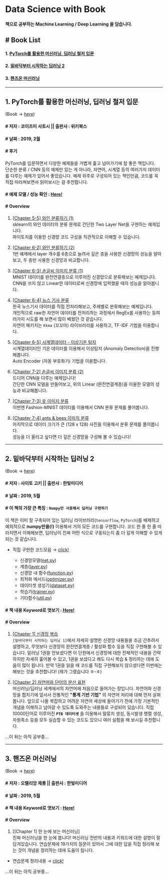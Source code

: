 # Data Science with Book
#### 책으로 공부하는 Machine Learning / Deep Learning 을 담습니다.

##  \# Book List
#### 1. [PyTorch를 활용한 머신러닝, 딥러닝 철저 입문](https://github.com/jeina7/Book_studying#1-pytorch%EB%A5%BC-%ED%99%9C%EC%9A%A9%ED%95%9C-%EB%A8%B8%EC%8B%A0%EB%9F%AC%EB%8B%9D-%EB%94%A5%EB%9F%AC%EB%8B%9D-%EC%B2%A0%EC%A0%80-%EC%9E%85%EB%AC%B8-1)
#### 2. [밑바닥부터 시작하는 딥러닝 2](https://github.com/jeina7/Book_studying#2-%EB%B0%91%EB%B0%94%EB%8B%A5%EB%B6%80%ED%84%B0-%EC%8B%9C%EC%9E%91%ED%95%98%EB%8A%94-%EB%94%A5%EB%9F%AC%EB%8B%9D-2-1)
#### 3. [핸즈온 머신러닝](https://github.com/jeina7/Book_studying#3-%ED%95%B8%EC%A6%88%EC%98%A8-%EB%A8%B8%EC%8B%A0%EB%9F%AC%EB%8B%9D-1)



---
## 1. PyTorch를 활용한 머신러닝, 딥러닝 철저 입문
(Book → [here](https://wikibook.co.kr/pytorch/))
#### \# 저자 : 코이즈미 사토시 ||  출판사 : 위키북스
#### \# 날짜 : 2019, 2월
#### \# 후기
PyTorch를 입문하면서 다양한 예제들을 가볍게 훑고 넘어가기에 참 좋은 책입니다.   
단순한 분류 / CNN 등의 예제만 있는 게 아니라, 자연어, 시계열 등의 여러가지 데이터를 다루는 예제가 있어서 좋았습니다.
예제 위주로 구성되어 있는 책인만큼, 코드를 꼭 직접 따라쳐보면서 읽어보시는 걸 추천합니다.
#### \# 예제 모델 / 성능 확인 : [Here!](https://github.com/jeina7/Book_studying/tree/master/01_PyTorch_introduction#pytorch%EB%A5%BC-%ED%99%9C%EC%9A%A9%ED%95%9C-%EB%A8%B8%EC%8B%A0%EB%9F%AC%EB%8B%9D-%EB%94%A5%EB%9F%AC%EB%8B%9D-%EC%B2%A0%EC%A0%80-%EC%9E%85%EB%AC%B8)
#### \# Overview
1. [[Chapter 5-5] 와인 분류하기 (1)](https://github.com/jeina7/Book_studying/blob/master/01_PyTorch_introduction/Chapter_5.5_%EC%99%80%EC%9D%B8%EB%B6%84%EB%A5%98%ED%95%98%EA%B8%B0(1).ipynb)  
sklearn의 와인 데이터의 분류 문제로 간단한 Two Layer Net을 구현하는 예제입니다.  
파이토치를 이용한 신경망 코드 구성을 직관적으로 이해할 수 있습니다.

1. [[Chapter 6-2] 와인 분류하기 (2)](https://github.com/jeina7/Book_studying/blob/master/01_PyTorch_introduction/Chapter_6.2_%EC%99%80%EC%9D%B8%EB%B6%84%EB%A5%98%ED%95%98%EA%B8%B0(2).ipynb)  
1번 예제에서 layer 개수를 6층으로 늘려서 깊은 층을 사용한 신경망의 성능을 알아보고, 두 층만 사용한 신경망과 비교합니다.

1. [[Chapter 6-3] 손글씨 이미지 분류 (1)](https://github.com/jeina7/Book_studying/blob/master/01_PyTorch_introduction/Chapter_6.3_%EC%86%90%EA%B8%80%EC%94%A8%EC%9D%B4%EB%AF%B8%EC%A7%80%EB%B6%84%EB%A5%98(1).ipynb)  
MNIST 데이터를 완전연결층으로 이루어진 신경망으로 분류해보는 예제입니다.  
CNN을 쓰지 않고 Linear한 데이터로써 신경망에 입력했을 때의 성능을 알아봅니다.

1. [[Chapter 6-4] 뉴스 기사 분류](https://github.com/jeina7/Book_studying/blob/master/01_PyTorch_introduction/Chapter_6.4_%EB%89%B4%EC%8A%A4%EA%B8%B0%EC%82%AC%EB%B6%84%EB%A5%98.ipynb)  
한국 뉴스기사 데이터를 직접 전처리해보고, 주제별로 분류해보는 예제입니다.  
개인적으로 raw한 자연어 데이터를 전처리하는 과정에서 RegEx를 사용하는 등여러가지 시도를 해 보면서 많이 배웠던 것 같습니다.  
자연어 패키지는 `Kkma` (꼬꼬마) 라이브러리를 사용하고, TF-IDF 기법을 이용합니다.

1. [[Chapter 6-5] 시계열데이터 - 이상기온 탐지](https://github.com/jeina7/Book_studying/blob/master/01_PyTorch_introduction/Chapter_6.5_%EC%8B%9C%EA%B3%84%EC%97%B4%EB%8D%B0%EC%9D%B4%ED%84%B0_%EC%9D%B4%EC%83%81%EA%B8%B0%EC%98%A8%ED%83%90%EC%A7%80.ipynb)  
시계열데이터인 기온 데이터를 이용해서 이상탐지 (Anomaly Detection)을 진행해봅니다.  
Auto Encoder (자동 부호화기) 기법을 이용합니다.

1. [[Chapter 7-2] 손글씨 이미지 분류 (2)](https://github.com/jeina7/Book_studying/blob/master/01_PyTorch_introduction/Chapter_7.2_%EC%86%90%EA%B8%80%EC%94%A8%EC%9D%B4%EB%AF%B8%EC%A7%80%EB%B6%84%EB%A5%98(2).ipynb)  
드디어 CNN을 다루는 예제입니다!  
간단한 CNN 모델을 만들어보고, 위의 Linear (완전연결계층)을 이용한 모델의 성능과 비교해봅니다.

1. [[Chapter 7-3] 옷 이미지 분류](https://github.com/jeina7/Book_studying/blob/master/01_PyTorch_introduction/Chapter_7.3_%EC%98%B7%EC%9D%B4%EB%AF%B8%EC%A7%80%EB%B6%84%EB%A5%98.ipynb)  
이번엔 Fashion-MNIST 데이터를 이용해서 CNN 분류 문제를 풀어봅니다.  

1. [[Chapter 7-4] ants & bees 이미지 분류](https://github.com/jeina7/Book_studying/blob/master/01_PyTorch_introduction/Chapter_7.4_ants_bees_%EC%9D%B4%EB%AF%B8%EC%A7%80%EB%B6%84%EB%A5%98.ipynb)  
마지막으로 데이터 크기가 큰 (128 x 128) 사진을 이용해서 분류 문제를 풀어봅니다.  
성능을 더 올리고 싶다면 더 깊은 신경망을 구성해 볼 수 있습니다!

---

## 2. 밑바닥부터 시작하는 딥러닝 2
(Book → [here](http://www.hanbit.co.kr/store/books/look.php?p_code=B8950212853))  
#### \# 저자 : 사이토 고키 ||  출판사 : 한빛미디어
#### \# 날짜 : 2019, 5월
#### \# 이 책의 가장 큰 특징 : `Numpy만 사용해서 딥러닝 구현하기`
이 책은 이미 잘 구축되어 있는 딥러닝 라이브러리(`tensorflow`, `PyTorch`)를 배제하고 예외적으로 **numpy만을(!)** 이용해서 거의 모든 코드를 구현합니다. 코드 한 줄 한 줄 따라치면서 이해해보면, 딥러닝이 진짜 어떤 식으로 구동되는지 좀 더 깊게 이해할 수 있게 되는 것 같습니다.
- 직접 구현한 코드모음 → [click!](https://github.com/jeina7/Book_studying/tree/master/02_DeepLearning-from-scratch-2/common)

    - 신경망모델([net.py](https://github.com/jeina7/Book_studying/blob/master/02_DeepLearning-from-scratch-2/common/net.py))
    - 계층([layer.py](https://github.com/jeina7/Book_studying/blob/master/02_DeepLearning-from-scratch-2/common/layer.py))
    - 신경망 내 함수([function.py](https://github.com/jeina7/Book_studying/blob/master/02_DeepLearning-from-scratch-2/common/function.py))
    - 최적화 메서드([optimizer.py](https://github.com/jeina7/Book_studying/blob/master/02_DeepLearning-from-scratch-2/common/optimizer.py))
    - 데이터셋 생성기([dataset.py](https://github.com/jeina7/Book_studying/blob/master/02_DeepLearning-from-scratch-2/common/dataset.py))
    - 학습기([trainer.py](https://github.com/jeina7/Book_studying/blob/master/02_DeepLearning-from-scratch-2/common/trainer.py))
    - 기타함수([util.py](https://github.com/jeina7/Book_studying/blob/master/02_DeepLearning-from-scratch-2/common/util.py))
#### \# 책 내용 Keyword로 엿보기 : [Here!](https://github.com/jeina7/Book_studying/tree/master/02_DeepLearning-from-scratch-2#%EB%B0%91%EB%B0%94%EB%8B%A5%EB%B6%80%ED%84%B0-%EC%8B%9C%EC%9E%91%ED%95%98%EB%8A%94-%EB%94%A5%EB%9F%AC%EB%8B%9D-2)
#### \# Overview
1. [[Chapter 1] 신경망 복습](https://github.com/jeina7/Book_studying/blob/master/02_DeepLearning-from-scratch-2/%5BChap.1%5D%20Layers%2C%20TwoLayerNet%2C%20Trainer.ipynb)   
`[밑바닥부터 시작하는 딥러닝 1]`에서 자세히 설명한 신경망 내용들을 조금 간추려서 설명하고, 무엇보다 신경망의 완전연결계층 / 활성화 함수 등을 직접 구현해볼 수 있습니다. 밑러닝 1권을 안보셨다면 이 단원에서 신경망에 대한 전체적인 내용을 간략하지만 자세히 훑어볼 수 있고, 1권을 보셨다고 해도 다시 복습 & 정리하는 데에 도움이 많이 됩니다. 만약 1권을 읽을 때 코드를 직접 구현해보지 않으셨다면 이번에는 해보는 것을 추천합니다! (제가 그랬습니다 ㅎ-ㅎ)

1. [[Chapter 2] 자연어와 단어의 분산 표현](https://github.com/jeina7/Book_studying/blob/master/02_DeepLearning-from-scratch-2/%5BChap.2%5D%20corpus%2C%20co-occurence%20matrix%2C%20similarity%2C%20ppmi%2C%20visualize_2D.ipynb)   
머신러닝/딥러닝 세계에서의 자연어에 처음으로 들어가는 장입니다. 자연어와 신경망을 합치기에 앞서서 전통적인 **"통계 기반 기법"** 의 자연어 처리에 대해 먼저 살펴봅니다. 앞으로 나올 복잡하고 어려운 자연어 세상에 들어가기 전에 가장 기본적인 개념을 이해하고 넘어갈 수 있도록 도와주는 내용들로 구성되어 있습니다. 직접 10000단어로 이루어진 **`PTB 데이터셋`** 을 이용해서 말뭉치 생성, 동시발생 행렬 생성, 차원축소 등을 모두 실습할 수 있는 코드도 있으니 여러 실험을 해 보시길 추천합니다.



...이 뒤는 아직 공부중...

---

## 3. 핸즈온 머신러닝
(Book → [here](http://www.hanbit.co.kr/store/books/look.php?p_code=B9267655530))
#### \# 저자 : 오렐리앙 제롱 || 출판사 : 한빛미디어
#### \# 날짜 : 2019, 5월
#### \# 책 내용 Keyword로 엿보기 : [Here!](https://github.com/jeina7/Book_studying/tree/master/03_Hands-On-MachineLearning#%ED%95%B8%EC%A6%88%EC%98%A8-%EB%A8%B8%EC%8B%A0%EB%9F%AC%EB%8B%9D)
#### \# Overview
1. [[Chapter 1] 한 눈에 보는 머신러닝]   
진짜 머신러닝을 한 눈에 봅니다! 머신러닝 전반의 내용과 키워드에 대한 설명이 잘 담겨있습니다. 연습문제에 19가지의 질문이 있어서 그에 대한 답을 직접 정리해 보는 것이 개념을 정리하는 데에 도움이 됩니다.   
- 연습문제 정리내용 → [click!](https://github.com/jeina7/Book_studying/blob/master/03_Hands-On-MachineLearning/Chapter1-Exercise.md#-%ED%95%B8%EC%A6%88%EC%98%A8-%EB%A8%B8%EC%8B%A0%EB%9F%AC%EB%8B%9D-%E3%85%A4-hands-on-machine-learning)


...이 뒤는 아직 공부중...
